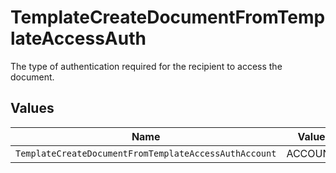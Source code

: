 # TemplateCreateDocumentFromTemplateAccessAuth

The type of authentication required for the recipient to access the document.


## Values

| Name                                                  | Value                                                 |
| ----------------------------------------------------- | ----------------------------------------------------- |
| `TemplateCreateDocumentFromTemplateAccessAuthAccount` | ACCOUNT                                               |